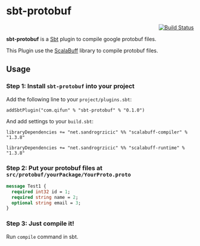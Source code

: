 # sbt-protobuf

<div align="right"><a href="https://travis-ci.org/qifun/sbt-protobuf"><img alt="Build Status" src="https://travis-ci.org/qifun/sbt-protobuf.png?branch=master"/></a></div>

**sbt-protobuf** is a [Sbt](http://www.scala-sbt.org/) plugin to compile google protobuf files.

This Plugin use the [ScalaBuff](https://github.com/SandroGrzicic/ScalaBuff) library to compile protobuf files.

## Usage

### Step 1: Install `sbt-protobuf` into your project

Add the following line to your `project/plugins.sbt`:

    addSbtPlugin("com.qifun" % "sbt-protobuf" % "0.1.0")

And add settings to your `build.sbt`:

    libraryDependencies += "net.sandrogrzicic" %% "scalabuff-compiler" % "1.3.8"

    libraryDependencies += "net.sandrogrzicic" %% "scalabuff-runtime" % "1.3.8"

### Step 2: Put your protobuf files at `src/protobuf/yourPackage/YourProto.proto`

``` protobuf
message Test1 {
  required int32 id = 1;
  required string name = 2;
  optional string email = 3;
}

```

### Step 3: Just compile it!

Run `compile` command in sbt.

